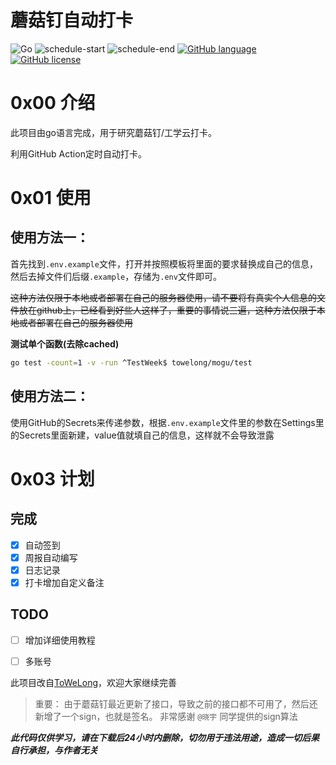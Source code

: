 # 蘑菇钉自动打卡
![Go](https://github.com/wuyinsec/moguding-golang/workflows/Go/badge.svg)
![schedule-start](https://github.com/wuyinsec/moguding-golang/workflows/schedule-start/badge.svg)
![schedule-end](https://github.com/wuyinsec/moguding-golang/workflows/schedule-end/badge.svg)
[![GitHub language](https://img.shields.io/badge/language-golang-orange.svg)](https://golang.org/)
[![GitHub license](https://img.shields.io/github/license/ToWeLong/zhihu-hot-questions)](https://github.com/wuyinsec/moguding-golang/blob/main/LICENSE)

# 0x00 介绍

此项目由go语言完成，用于研究蘑菇钉/工学云打卡。

利用GitHub Action定时自动打卡。

# 0x01 使用

## 使用方法一：

首先找到`.env.example`文件，打开并按照模板将里面的要求替换成自己的信息，然后去掉文件们后缀`.example`，存储为`.env`文件即可。

~~这种方法仅限于本地或者部署在自己的服务器使用，请不要将有真实个人信息的文件放在github上，已经看到好些人这样了，重要的事情说三遍，这种方法仅限于本地或者部署在自己的服务器使用~~

**测试单个函数(去除cached)**

```bash
go test -count=1 -v -run ^TestWeek$ towelong/mogu/test
```



## 使用方法二：

使用GitHub的Secrets来传递参数，根据`.env.example`文件里的参数在Settings里的Secrets里面新建，value值就填自己的信息，这样就不会导致泄露

# 0x03 计划

## 完成

- [X] 自动签到
- [X] 周报自动编写
- [X] 日志记录
- [X] 打卡增加自定义备注

## TODO

- [ ] 增加详细使用教程

- [ ] 多账号

此项目改自[ToWeLong](https://github.com/ToWeLong/go-mogu)，欢迎大家继续完善

> 重要： 由于蘑菇钉最近更新了接口，导致之前的接口都不可用了，然后还新增了一个sign，也就是签名。
> 非常感谢 `@晓宇` 同学提供的sign算法

***此代码仅供学习，请在下载后24小时内删除，切勿用于违法用途，造成一切后果自行承担，与作者无关***
